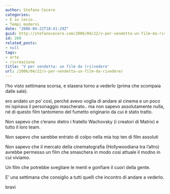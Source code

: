 ```yaml
---
author: Stefano Cecere
categories:
- E io cecio..
- Tempi moderni
date: "2006-04-22T18:41:29Z"
guid: http://stefanocecere.com/2006/04/22/v-per-vendetta-un-film-da-rivedere/
id: 260
related_posts:
- null
tags:
- arte
- ricreazione
title: 'V per vendetta: un film da (ri)vedere'
url: /2006/04/22/v-per-vendetta-un-film-da-rivedere/
---
```


l&#8217;ho visto settimana scorsa, e stasera torno a vederlo (prima che scompaia dalle sale).

ero andato un po&#8217; così, perché avevo voglia di andare al cinema e un poco mi ispirava il personaggio mascherato.. ma non sapevo assolutamente nulla, né di questo film tantomeno del fumetto originario da cui è stato tratto.

Non sapevo che c&#8217;erano dietro i fratello Wachovsky (i creatori di Matrix) e tutto il loro team.
  
Non sapevo che sarebbe entrato di colpo nella mia top ten di film assoluti
  
Non sapevo che il mercato della cinematografia (Hollywoodiana tra l&#8217;altro) avrebbe permesso un film che smaschera in modo così attuale il modno in cui viviamo.
  
Un film che potrebbe svegliare le menti e gonfiare il cuori della gente.

E&#8217; una settimana che consiglio a tutti quelli che incontro di andare a vederlo.

bravi